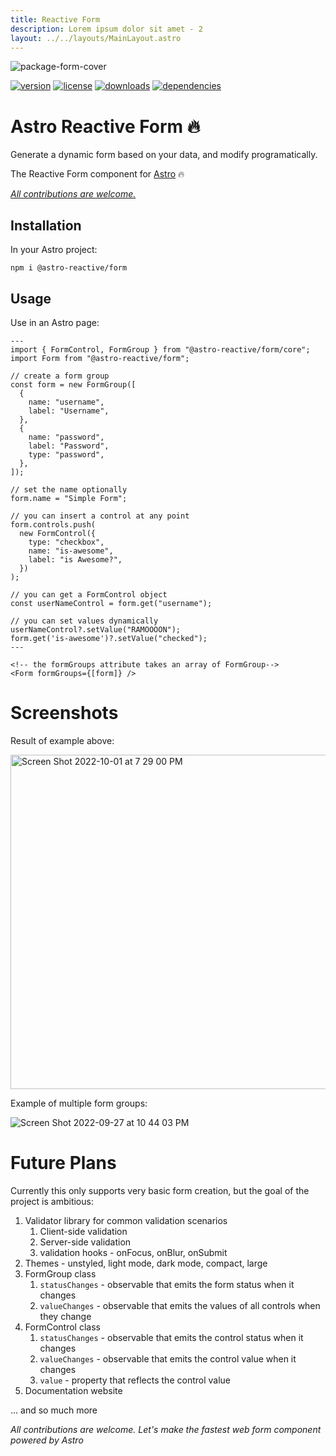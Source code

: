 ```yaml
---
title: Reactive Form
description: Lorem ipsum dolor sit amet - 2
layout: ../../layouts/MainLayout.astro
---
```


![package-form-cover](https://user-images.githubusercontent.com/4262489/193812095-1cffa287-e2ac-4671-b604-1e2ff2e6f19e.png)

[![version](https://img.shields.io/npm/v/@astro-reactive/form)](https://www.npmjs.com/package/@astro-reactive/form)
[![license](https://img.shields.io/npm/l/@astro-reactive/form)](https://www.npmjs.com/package/@astro-reactive/form)
[![downloads](https://img.shields.io/npm/dt/@astro-reactive/form)](https://www.npmjs.com/package/@astro-reactive/form)
[![dependencies](https://img.shields.io/librariesio/release/npm/@astro-reactive/form)](https://www.npmjs.com/package/@astro-reactive/form)

# Astro Reactive Form 🔥

Generate a dynamic form based on your data, and modify programatically.

The Reactive Form component for [Astro](https://astro.build) 🔥

_[All contributions are welcome.](https://github.com/ayoayco/astro-reactive-library/issues)_

## Installation
In your Astro project:

```
npm i @astro-reactive/form
```

## Usage
Use in an Astro page:

```astro
---
import { FormControl, FormGroup } from "@astro-reactive/form/core";
import Form from "@astro-reactive/form";

// create a form group
const form = new FormGroup([
  {
    name: "username",
    label: "Username",
  },
  {
    name: "password",
    label: "Password",
    type: "password",
  },
]);

// set the name optionally
form.name = "Simple Form";

// you can insert a control at any point
form.controls.push(
  new FormControl({
    type: "checkbox",
    name: "is-awesome",
    label: "is Awesome?",
  })
);

// you can get a FormControl object
const userNameControl = form.get("username");

// you can set values dynamically
userNameControl?.setValue("RAMOOOON");
form.get('is-awesome')?.setValue("checked");
---

<!-- the formGroups attribute takes an array of FormGroup-->
<Form formGroups={[form]} />

```

# Screenshots

Result of example above:

<img width="535" alt="Screen Shot 2022-10-01 at 7 29 00 PM" src="https://user-images.githubusercontent.com/4262489/193421174-5c604aca-7d16-4cd6-a7b1-f5b8752c838e.png">

Example of multiple form groups:

![Screen Shot 2022-09-27 at 10 44 03 PM](https://user-images.githubusercontent.com/4262489/192631524-3139ac60-8d84-4c12-9231-fe2d49962756.png)

# Future Plans

Currently this only supports very basic form creation, but the goal of the project is ambitious:

1. Validator library for common validation scenarios
   1. Client-side validation
   1. Server-side validation
   1. validation hooks - onFocus, onBlur, onSubmit
1. Themes - unstyled, light mode, dark mode, compact, large
1. FormGroup class
   1. `statusChanges` - observable that emits the form status when it changes
   1. `valueChanges` - observable that emits the values of all controls when they change
1. FormControl class
   1. `statusChanges` - observable that emits the control status when it changes
   1. `valueChanges` - observable that emits the control value when it changes
   1. `value` - property that reflects the control value
1. Documentation website

... and so much more

_All contributions are welcome. Let's make the fastest web form component powered by Astro_
